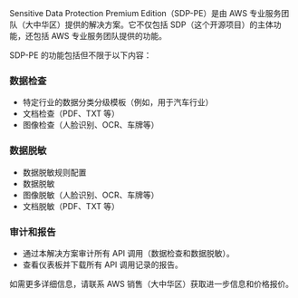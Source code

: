 Sensitive Data Protection Premium Edition（SDP-PE）是由 AWS 专业服务团队（大中华区）提供的解决方案。它不仅包括 SDP（这个开源项目）的主体功能，还包括 AWS 专业服务团队提供的功能。

SDP-PE 的功能包括但不限于以下内容：

### 数据检查

- 特定行业的数据分类分级模板（例如，用于汽车行业）
- 文档检查（PDF、TXT 等）
- 图像检查（人脸识别、OCR、车牌等）

### 数据脱敏

- 数据脱敏规则配置
- 数据脱敏
- 图像脱敏（人脸识别、OCR、车牌等）
- 文档脱敏（PDF、TXT 等）

### 审计和报告

- 通过本解决方案审计所有 API 调用（数据检查和数据脱敏）。
- 查看仪表板并下载所有 API 调用记录的报告。

如需更多详细信息，请联系 AWS 销售（大中华区）获取进一步信息和价格报价。